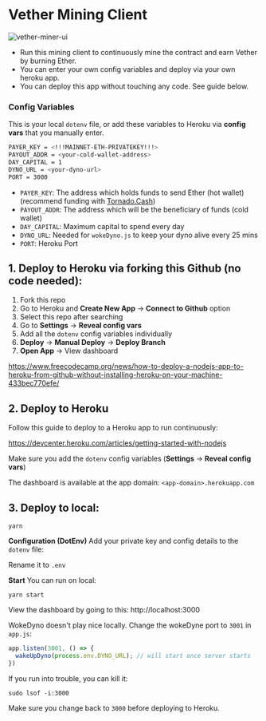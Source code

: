 # Vether Mining Client

![vether-miner-ui](https://github.com/vetherasset/vether-miner/blob/master/git/vether-miner-ui.png)

* Run this mining client to continuously mine the contract and earn Vether by burning Ether. 
* You can enter your own config variables and deploy via your own heroku app. 
* You can deploy this app without touching any code. See guide below. 

### Config Variables
This is your local `dotenv` file, or add these variables to Heroku via **config vars** that you manually enter. 

```bash
PAYER_KEY = <!!!MAINNET-ETH-PRIVATEKEY!!!>
PAYOUT_ADDR = <your-cold-wallet-address>
DAY_CAPITAL = 1
DYNO_URL = <your-dyno-url>
PORT = 3000
```

* `PAYER_KEY`: The address which holds funds to send Ether (hot wallet) (recommend funding with [Tornado.Cash](https://tornado.cash))
* `PAYOUT_ADDR`: The address which will be the beneficiary of funds (cold wallet)
* `DAY_CAPITAL`: Maximum capital to spend every day
* `DYNO_URL`: Needed for `wokeDyno.js` to keep your dyno alive every 25 mins
* `PORT`: Heroku Port


## 1. Deploy to Heroku via forking this Github (no code needed):

1. Fork this repo
2. Go to Heroku and **Create New App** -> **Connect to Github** option
3. Select this repo after searching
4. Go to **Settings** -> **Reveal config vars**
5. Add all the `dotenv` config variables individually
6. **Deploy** -> **Manual Deploy** -> **Deploy Branch**
7. **Open App** -> View dashboard

https://www.freecodecamp.org/news/how-to-deploy-a-nodejs-app-to-heroku-from-github-without-installing-heroku-on-your-machine-433bec770efe/

## 2. Deploy to Heroku

Follow this guide to deploy to a Heroku app to run continuously:

https://devcenter.heroku.com/articles/getting-started-with-nodejs

Make sure you add the `dotenv` config variables (**Settings** -> **Reveal config vars**)

The dashboard is available at the app domain: `<app-domain>.herokuapp.com`

## 3. Deploy to local:

```
yarn
```

**Configuration (DotEnv)**
Add your private key and config details to the `dotenv` file:

Rename it to `.env`

**Start**
You can run on local:
```
yarn start
```
View the dashboard by going to this:
http://localhost:3000

WokeDyno doesn't play nice locally. Change the wokeDyne port to `3001` in `app.js`:
```javascript
app.listen(3001, () => {
  wakeUpDyno(process.env.DYNO_URL); // will start once server starts
})
```
If you run into trouble, you can kill it:
```
sudo lsof -i:3000
```

Make sure you change back to `3000` before deploying to Heroku.

